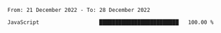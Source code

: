<!--START_SECTION:waka-->

```text
From: 21 December 2022 - To: 28 December 2022

JavaScript                   █████████████████████████   100.00 %
```

<!--END_SECTION:waka-->
